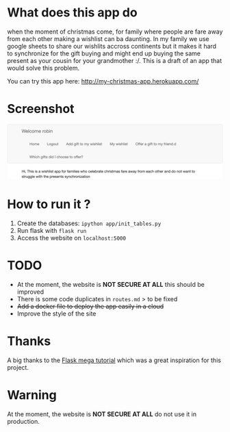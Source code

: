 # What does this app do
when the moment of christmas come, for family where people are fare away from each other 
making a wishlist can ba daunting. In my family we use google sheets to share our wishlits accross continents 
but it makes it hard to synchronize for the gift buying and might end up buying the same present as your cousin for your 
grandmother :/. This is a draft of an app that would solve this problem.

You can try this app here: http://my-christmas-app.herokuapp.com/

# Screenshot
![Screenshot](screenshot.png)

# How to run it ? 
1. Create the databases: `ipython app/init_tables.py`
2. Run flask with `flask run` 
3. Access the website on `localhost:5000`  

# TODO 
- At the moment, the website is **NOT SECURE AT ALL** this should be improved
- There is some code duplicates in `routes.md` > to be fixed
- ~~Add a docker file to deploy the app easily in a cloud~~ 
- Improve the style of the site

# Thanks
A big thanks to the [Flask mega tutorial](https://blog.miguelgrinberg.com/post/the-flask-mega-tutorial-part-i-hello-world) 
which was a great inspiration for this project.

# Warning 
At the moment, the website is **NOT SECURE AT ALL** do not use it in production. 


